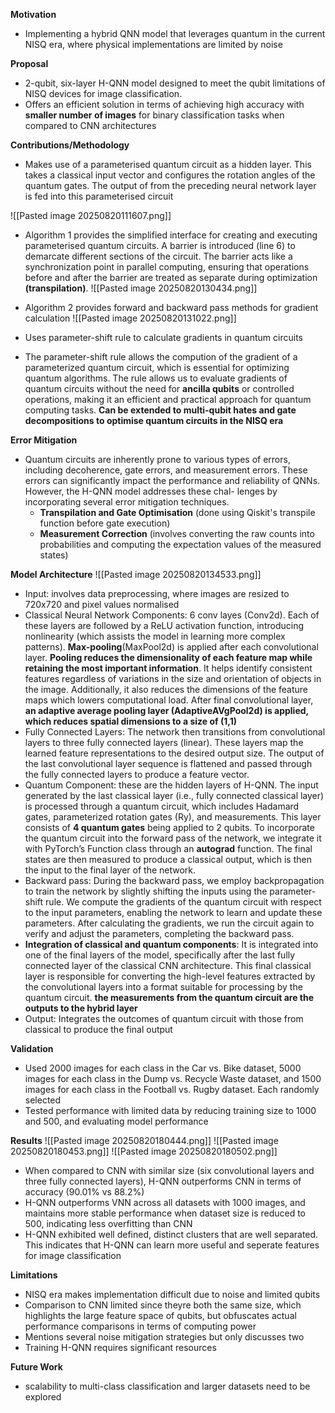 **Motivation**
- Implementing a hybrid QNN model that leverages quantum in the current NISQ era, where physical implementations are limited by noise

**Proposal**
- 2-qubit, six-layer H-QNN model designed to meet the qubit limitations of NISQ devices for image classification.
- Offers an efficient solution in terms of achieving high accuracy with **smaller number of images** for binary classification tasks when compared to CNN architectures

**Contributions/Methodology**
- Makes use of a parameterised quantum circuit as a hidden layer. This takes a classical input vector and configures the rotation angles of the quantum gates. The output of from the preceding neural network layer is fed into this parameterised circuit

![[Pasted image 20250820111607.png]]
- Algorithm 1 provides the simplified interface for creating and executing parameterised quantum circuits. A barrier is introduced (line 6) to demarcate different sections of the circuit. The barrier acts like a synchronization point in parallel computing, ensuring that operations before and after the barrier are treated as separate during optimization **(transpilation)**.
![[Pasted image 20250820130434.png]]

- Algorithm 2 provides forward and backward pass methods for gradient calculation
![[Pasted image 20250820131022.png]]

- Uses parameter-shift rule to calculate gradients in quantum circuits
- The parameter-shift rule allows the compution of the gradient of a parameterized quantum circuit, which is essential for optimizing quantum algorithms.  The rule allows us to evaluate gradients of quantum circuits without the need for **ancilla qubits** or controlled operations, making it an efficient and practical approach for quantum computing tasks. **Can be extended to multi-qubit hates and gate decompositions to optimise quantum circuits in the NISQ era**

**Error Mitigation**
- Quantum circuits are inherently prone to various types of errors, including decoherence, gate errors, and measurement errors.  These errors can significantly impact the performance and reliability of QNNs. However, the H-QNN model addresses these chal- lenges by incorporating several error mitigation techniques.
	- **Transpilation and Gate Optimisation** (done using Qiskit's transpile function before gate execution)
	- **Measurement Correction** (involves converting the raw counts into probabilities and computing the expectation values of the measured states)

**Model Architecture**
![[Pasted image 20250820134533.png]]
- Input: involves data preprocessing, where images are resized to 720x720 and pixel values normalised
- Classical Neural Network Components: 6 conv layes (Conv2d). Each of these layers are followed by a ReLU activation function, introducing nonlinearity (which assists the model in learning more complex patterns). **Max-pooling**(MaxPool2d) is applied after each convolutional layer. **Pooling reduces the dimensionality of each feature map while retaining the most important information**.  It helps identify consistent features regardless of variations in the size and orientation of objects in the image. Additionally, it also reduces the dimensions of the feature maps which lowers computational load. After final convolutional layer, **an adaptive average pooling layer (AdaptiveAVgPool2d) is applied, which reduces spatial dimensions to a size of (1,1)**
- Fully Connected Layers: The network then transitions from convolutional layers to three fully connected layers (linear). These layers map the learned feature representations to the desired output size. The output of the last convolutional layer sequence is flattened and passed through the fully connected layers to produce a feature vector.
- Quantum Component: these are the hidden layers of H-QNN. The input generated by the last classical layer (i.e., fully connected classical layer) is processed through a quantum circuit, which includes Hadamard gates, parameterized rotation gates (Ry), and measurements. This layer consists of **4 quantum gates** being applied to 2 qubits. To incorporate the quantum circuit into the forward pass of the network, we integrate it with PyTorch’s Function class through an **autograd** function. The final states are then measured to produce a classical output, which is then the input to the final layer of the network.
- Backward pass: During the backward pass, we employ backpropagation to train the network by slightly shifting the inputs using the parameter-shift rule. We compute the gradients of the quantum circuit with respect to the input parameters, enabling the network to learn and update these parameters.  After calculating the gradients, we run the circuit again to verify and adjust the parameters, completing the backward pass.
- **Integration of classical and quantum components**: It is integrated into one of the final layers of the model, specifically after the last fully connected layer of the classical CNN architecture. This final classical layer is responsible for converting the high-level features extracted by the convolutional layers into a format suitable for processing by the quantum circuit. **the measurements from the quantum circuit are the outputs to the hybrid layer**
- Output: Integrates the outcomes of quantum circuit with those from classical to produce the final output

**Validation**
- Used 2000 images for each class in the Car vs.  Bike dataset, 5000 images for each class in the Dump vs. Recycle Waste dataset, and 1500 images for each class in the Football vs. Rugby dataset. Each randomly selected
- Tested performance with limited data by reducing training size to 1000 and 500, and evaluating model performance

**Results**
![[Pasted image 20250820180444.png]]
![[Pasted image 20250820180453.png]]
![[Pasted image 20250820180502.png]]

- When compared to CNN with similar size (six convolutional layers and three fully connected layers), H-QNN outperforms CNN in terms of accuracy (90.01% vs 88.2%)
- H-QNN outperforms VNN across all datasets with 1000 images, and maintains more stable performance when dataset size is reduced to 500, indicating less overfitting than CNN
- H-QNN exhibited well defined, distinct clusters that are well separated. This indicates that H-QNN can learn more useful and seperate features for image classification


**Limitations**
- NISQ era makes implementation difficult due to noise and limited qubits
- Comparison to CNN limited since theyre both the same size, which highlights the large feature space of qubits, but obfuscates actual performance comparisons in terms of computing power
- Mentions several noise mitigation strategies but only discusses two
- Training H-QNN requires significant resources

**Future Work**
- scalability to multi-class classification and larger datasets need to be explored
